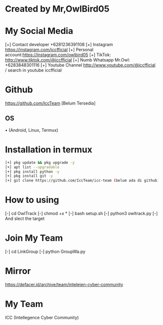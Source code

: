 # Created by Mr,OwlBird05
# My Social Media
[+] Contact developer +6281236391108
[+] Instagram https://instagram.com/iccfficial
[+] Personal account:https://instagram.com/owlbird05
[+] TikTok: http://www.tiktok.com/@iccfficial
[+] Numb Whatsapp Mr.Owl: +6283848301116
[+] Youtube Channel http://www.youtube.com/@iccfficial / search in youtube iccfficial
# Github
https://github.com/IccTeam [Belum Tersedia]

## OS
• (Android, Linux, Termux)

# Installation in termux
```bash
[+] pkg update && pkg upgrade -y
[+] apt list --upgradable 
[+] pkg install python -y
[+] pkg install git -y
[+] git clone https://github.com/IccTeam/icc-team (belum ada di github)
```
# How to using
[-] cd OwlTrack
[-] chmod +x *
[-] bash setup.sh
[-] python3 owltrack.py
[-] And slect the target

# Join My Team
[-] cd LinkGroup
[-] python GroupWa.py

# Mirror
https://defacer.id/archive/team/intelejen-cyber-community
# My Team
ICC (Intellegence Cyber Community)
